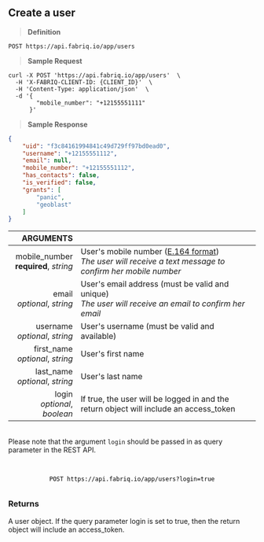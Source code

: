 ## Create a user

> **Definition**

```text
POST https://api.fabriq.io/app/users
```

> **Sample Request**

```shell
curl -X POST 'https://api.fabriq.io/app/users'  \
  -H 'X-FABRIQ-CLIENT-ID: {CLIENT_ID}'  \
  -H 'Content-Type: application/json'  \
  -d '{                                        
        "mobile_number": "+12155551111"
      }'
```

> **Sample Response**

```json
{
    "uid": "f3c84161994841c49d729ff97bd0ead0",
    "username": "+12155551112",
    "email": null,
    "mobile_number": "+12155551112",
    "has_contacts": false,
    "is_verified": false,
    "grants": [
        "panic",
        "geoblast"
    ]
}
```

ARGUMENTS ||
---------:        | -----------
mobile_number <br>**required**, *string*  | User's mobile number ([E.164 format](https://en.wikipedia.org/wiki/E.164))<br>*The user will receive a text message to confirm her mobile number*
email <br>*optional*, *string*  | User's email address (must be valid and unique)<br>*The user will receive an email to confirm her email*
username <br>*optional*, *string*  | User's username (must be valid and available)
first_name <br>*optional*, *string*  | User's first name
last_name <br>*optional*, *string*  | User's last name
login <br>*optional*, *boolean*  | If true, the user will be logged in and the return object will include an access_token

<br/>
<aside class="notice">
Please note that the argument <code>login</code> should be passed in as query parameter in the REST API.
</aside>

<code style="display:block;text-align:center;margin-top:20px;color:#000;padding:10px;">
POST https://api.fabriq.io/app/users?login=true
</code>

### Returns
A user object.  If the query parameter login is set to true, then the return object will include an
access_token.
